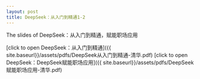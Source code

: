 ```yaml
---
layout: post
title: DeepSeek：从入门到精通1-2
---
```


The slides of DeepSeek：从入门到精通，赋能职场应用
<!-- readmore -->

[click to open DeepSeek：从入门到精通]({{ site.baseurl}}/assets/pdfs/DeepSeek从入门到精通-清华.pdf)
[click to open DeepSeek：DeepSeek赋能职场应用]({{ site.baseurl}}/assets/pdfs/DeepSeek赋能职场应用-清华.pdf)